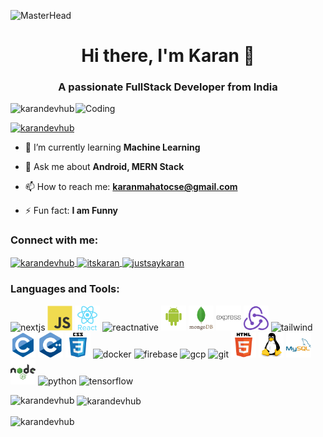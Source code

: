 ![MasterHead](https://firebasestorage.googleapis.com/v0/b/flexi-coding.appspot.com/o/dempgi7-520f8d5f-63d4-4453-8822-dbc149ae27f8.gif?alt=media&token=91c0c7b2-93c3-4029-b011-1a8703c5730d)

<h1 align="center">Hi there, I'm Karan 👋</h1>
<h3 align="center">A passionate FullStack Developer from India</h3>

<img align="right" alt="Coding" width="400" src="https://cdn.dribbble.com/users/1162077/screenshots/3848914/programmer.gif">

<p align="left"> 
  <img src="https://komarev.com/ghpvc/?username=karandevhub&label=Profile%20views&color=0e75b6&style=flat" alt="karandevhub" /> 
</p>

<p align="left"> 
  <a href="https://twitter.com/karandevhub" target="blank">
    <img src="https://img.shields.io/twitter/follow/karandevhub?logo=twitter&style=for-the-badge" alt="karandevhub" />
  </a>
</p>

- 🌱 I’m currently learning **Machine Learning**

- 💬 Ask me about **Android, MERN Stack**

- 📫 How to reach me: **karanmahatocse@gmail.com**

- ⚡ Fun fact: **I am Funny**

<h3 align="left">Connect with me:</h3>
<p align="left">
  <a href="https://twitter.com/" target="blank">
    <img align="center" src="https://raw.githubusercontent.com/rahuldkjain/github-profile-readme-generator/master/src/images/icons/Social/twitter.svg" alt="karandevhub" height="30" width="40" />
  </a>
  <a href="https://www.linkedin.com/in/itskaran/" target="blank">
    <img align="center" src="https://raw.githubusercontent.com/rahuldkjain/github-profile-readme-generator/master/src/images/icons/Social/linked-in-alt.svg" alt="itskaran" height="30" width="40" />
  </a>
  <a href="https://instagram.com/justsaykaran" target="blank">
    <img align="center" src="https://raw.githubusercontent.com/rahuldkjain/github-profile-readme-generator/master/src/images/icons/Social/instagram.svg" alt="justsaykaran" height="30" width="40" />
  </a>
</p>

<h3 align="left">Languages and Tools:</h3>
<p align="left">
    <img src="https://cdn.worldvectorlogo.com/logos/nextjs-2.svg" alt="nextjs" width="40" height="40"/>
    <img src="https://raw.githubusercontent.com/devicons/devicon/master/icons/javascript/javascript-original.svg" alt="javascript" width="40" height="40"/>
    <img src="https://raw.githubusercontent.com/devicons/devicon/master/icons/react/react-original-wordmark.svg" alt="react" width="40" height="40"/>
    <img src="https://reactnative.dev/img/header_logo.svg" alt="reactnative" width="40" height="40"/>
    <img src="https://raw.githubusercontent.com/devicons/devicon/master/icons/android/android-original-wordmark.svg" alt="android" width="40" height="40"/>
    <img src="https://raw.githubusercontent.com/devicons/devicon/master/icons/mongodb/mongodb-original-wordmark.svg" alt="mongodb" width="40" height="40"/>
    <img src="https://raw.githubusercontent.com/devicons/devicon/master/icons/express/express-original-wordmark.svg" alt="express" width="40" height="40"/>
    <img src="https://raw.githubusercontent.com/devicons/devicon/master/icons/redux/redux-original.svg" alt="redux" width="40" height="40"/>
    <img src="https://www.vectorlogo.zone/logos/tailwindcss/tailwindcss-icon.svg" alt="tailwind" width="40" height="40"/>
    <img src="https://raw.githubusercontent.com/devicons/devicon/master/icons/c/c-original.svg" alt="c" width="40" height="40"/>
    <img src="https://raw.githubusercontent.com/devicons/devicon/master/icons/cplusplus/cplusplus-original.svg" alt="cplusplus" width="40" height="40"/>
    <img src="https://raw.githubusercontent.com/devicons/devicon/master/icons/css3/css3-original-wordmark.svg" alt="css3" width="40" height="40"/>
    <img src="https://www.vectorlogo.zone/logos/docker/docker-icon.svg" alt="docker" width="40" height="40"/>
    <img src="https://www.vectorlogo.zone/logos/firebase/firebase-icon.svg" alt="firebase" width="40" height="40"/>
    <img src="https://www.vectorlogo.zone/logos/google_cloud/google_cloud-icon.svg" alt="gcp" width="40" height="40"/>
    <img src="https://www.vectorlogo.zone/logos/git-scm/git-scm-icon.svg" alt="git" width="40" height="40"/>
    <img src="https://raw.githubusercontent.com/devicons/devicon/master/icons/html5/html5-original-wordmark.svg" alt="html5" width="40" height="40"/>
    <img src="https://raw.githubusercontent.com/devicons/devicon/master/icons/linux/linux-original.svg" alt="linux" width="40" height="40"/>
    <img src="https://raw.githubusercontent.com/devicons/devicon/master/icons/mysql/mysql-original-wordmark.svg" alt="mysql" width="40" height="40"/>
    <img src="https://raw.githubusercontent.com/devicons/devicon/master/icons/nodejs/nodejs-original-wordmark.svg" alt="nodejs" width="40" height="40"/>
    <img src="https://www.vectorlogo.zone/logos/python/python-icon.svg" alt="python" width="40" height="40"/>
    <img src="https://www.vectorlogo.zone/logos/tensorflow/tensorflow-icon.svg" alt="tensorflow" width="40" height="40"/>
</p>

<p><img align="left" src="https://github-readme-stats.vercel.app/api/top-langs?username=karandevhub&show_icons=true&locale=en&layout=compact&theme=tokyonight" alt="karandevhub" /></p>

<p>&nbsp;<img align="center" src="https://github-readme-stats.vercel.app/api?username=karandevhub&show_icons=true&locale=en&theme=tokyonight" alt="karandevhub" /></p>

<p><img align="center" src="https://github-readme-streak-stats.herokuapp.com/?user=karandevhub&&theme=tokyonight" alt="karandevhub" /></p>
